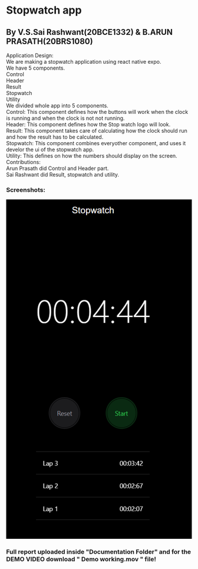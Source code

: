 # Stopwatch app <br />
## By V.S.Sai Rashwant(20BCE1332) & B.ARUN PRASATH(20BRS1080) <br />
	
Application Design: <br />
	We are making a stopwatch application using react native expo. <br />
	We have 5 components. <br />
		Control <br />
		Header <br />
		Result <br />
		Stopwatch <br />
		Utility <br />
We divided whole app into 5 components. <br />
Control: This component defines how the buttons will work when the clock is running and when the clock is not not running. <br />
Header: This component defines how the Stop watch logo will look. <br />
Result: This component takes care of calculating how the clock should run and how the result has to be calculated. <br />
Stopwatch: This component combines everyother component, and uses it develor the ui of the stopwatch app. <br />
Utility: This defines on how the numbers should display on the screen. <br />
Contributions: <br />
Arun Prasath did Control and Header part. <br />
Sai Rashwant did Result, stopwatch and utility. <br />
### Screenshots: <br />
 ![](ss/stopwatch.png)
 
### Full report uploaded inside "Documentation Folder" and for the DEMO VIDEO download " Demo working.mov " file!
